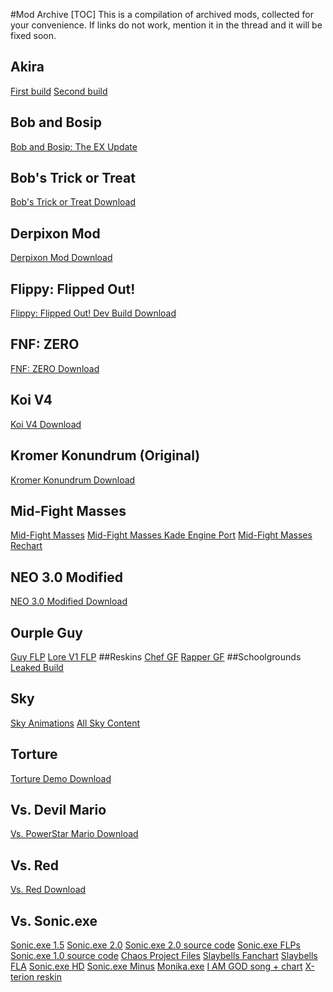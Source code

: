 #Mod Archive
[TOC]
This is a compilation of archived mods, collected for your convenience. If links do not work, mention it in the thread and it will be fixed soon.
## Akira
[First build](https://mega.nz/file/BNt2Hb7A#jPlO_4w2216WUVTtK2yO8_wzBx2pbKrnpEgAlxfK30Q)
[Second build](https://mega.nz/file/ERkClLKJ#Rqb98Eso_4G1iIMmhOyv-TcLgIRvWA7nIaquLPRfypU)
## Bob and Bosip
[Bob and Bosip: The EX Update](https://drive.google.com/file/d/1JdlefR3wfx4zWRTPRCPVbHMc2XjvEXsI/view)
## Bob's Trick or Treat
[Bob's Trick or Treat Download](https://mega.nz/file/FtV3WASC#dB8M-FCTGA4Nx0bhqrEvrTXf0MCvL5hOq6MJ_2SOITo)
## Derpixon Mod
[Derpixon Mod Download](https://files.catbox.moe/zx0cr9.rar)
## Flippy: Flipped Out!
[Flippy: Flipped Out! Dev Build Download](https://mega.nz/file/iI0UGJ7A#ljsovjiT-06zs9XC49j-Ze7rS2HoNtbDC7OsLFTA7ak)
## FNF: ZERO
[FNF: ZERO Download](https://www.mediafire.com/file/4co7pfki8v2kgqw/FNF_ZERO.zip/file)
## Koi V4
[Koi V4 Download](https://drive.google.com/file/d/1ZnOHVz-NJpkEIx_NQwDgW6mUAMCBUZN-/view)
## Kromer Konundrum (Original)
[Kromer Konundrum Download](https://mega.nz/file/wsNzwCSC#65sSasnOc43l4POm3lI-t9ugh-1Hm7DfYdiW-skq6IA)
## Mid-Fight Masses
[Mid-Fight Masses](https://gamebanana.com/dl/561718)
[Mid-Fight Masses Kade Engine Port](https://www.mediafire.com/file/tatlq4h2o9ps5l0/Sarvente%2527s_Mid-Fight_Masses_%2528KE%2529.rar/file)
[Mid-Fight Masses Rechart](https://drive.google.com/file/d/1UkvIneib2G3G5c5snyFZAmHpcyDr_Isq/view)
## NEO 3.0 Modified
[NEO 3.0 Modified Download](https://www.mediafire.com/file/mxe2qozau8ydeya/NEO_patch.zip/file)
## Ourple Guy
[Guy FLP](https://files.catbox.moe/bycwkj.zip)
[Lore V1 FLP](https://files.catbox.moe/33dae6.zip)
##Reskins
[Chef GF](https://files.catbox.moe/bhvic7.zip)
[Rapper GF](https://files.catbox.moe/suwp8x.zip)
##Schoolgrounds
[Leaked Build](https://files.catbox.moe/g48jlf.zip)
## Sky
[Sky Animations](https://drive.google.com/drive/folders/1uktHVtNhTTIpdxqaniv8WWmYq5p0PfAl)
[All Sky Content](https://drive.google.com/file/d/1imCgHBeiU6ckE10popam17IG6YcyQGIR/view)
## Torture
[Torture Demo Download](https://drive.google.com/file/d/1jVnXyTfF1euunknZ6BJeC9_xwH51kAd_/view)
## Vs. Devil Mario
[Vs. PowerStar Mario Download](https://www.mediafire.com/file/z2rrl74p1iap306/devilmariouuuuuhhhh.zip/file)
## Vs. Red
[Vs. Red Download](https://mega.nz/file/WJtTibhb#eq5CO-UdPVIZ9gK7yczP96ucCyAldXK7mImXKfAScus)
## Vs. Sonic.exe
[Sonic.exe 1.5](https://mega.nz/file/NsNCTJKR#Hv1vKFAWrpaDbCtjJLsWaTCkSKDXc_xj9Badiy8zhUI)
[Sonic.exe 2.0](https://mega.nz/file/Y5sW0b5A#-usRPELdBfVpNLH9O__Z4FEFXBbvHZw3ON413mf817w)
[Sonic.exe 2.0 source code](https://mega.nz/file/cptSwBbI#A6VB_CG-gi6yjNtTrpetriFQugkAyPLP_edyES0D74E)
[Sonic.exe FLPs](https://mega.nz/file/solkGIaI#1mKx_WNssF3B9pe5aiE467ExTHpYSZMiAVhhQKfyPvI)
[Sonic.exe 1.0 source code](https://mega.nz/file/Ys0mSJAB#Qvjp2P04wAXVMzdR6YKJk-P2lRPbUFYAux2RCAavCNk)
[Chaos Project Files](https://mega.nz/file/JgsEFYSL#t0jNCWtjX6jfca8QlCXcM8N8uGsKj9ZKN2NL1mk-K4w)
[Slaybells Fanchart](https://mega.nz/file/tx1E2LIY#Xn65THNWE9wTygSpmE8P-vD8OTT-xETedK1_kpGoQOg)
[Slaybells FLA](https://mega.nz/file/8ssCATjA#G0mZ_kwTN8R-hmkrCddU3GBOSJmUWtJeN-p9FBbjsq8)
[Sonic.exe HD](https://mega.nz/file/Y81Cxb7Z#HripnO-rGhcJOHIOwv0zkO8R3O5TtuG3XOqDXv-8xIw)
[Sonic.exe Minus](https://mega.nz/file/w4dSxLLA#N05wadBLqx5LMfZrClL8EwZcXfEwyUlzWGbTRHfv_X8)
[Monika.exe](https://mega.nz/file/p58gTDZQ#UyCK21RJXvDnk9i2DKMKUonXybKi9Y7aanYdaDqMVoc)
[I AM GOD song + chart](https://mega.nz/file/txtmCbwZ#9hAsL_uGBN0vHJFQCAFZADUNuHs4mcne9hJgnyCOBfQ)
[X-terion reskin](https://mega.nz/file/xt0mWZyb#0nksdcHBthmwPrhLR_9DkVUKvKa_MCwnYhKQaOcjLb8)